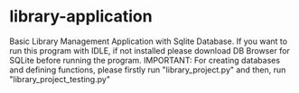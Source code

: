 # library-application
Basic Library Management Application with Sqlite Database.
If you want to run this program with IDLE, if not installed please download DB Browser for SQLite before running the program.
IMPORTANT: For creating databases and defining functions, please firstly run "library_project.py" and then, run "library_project_testing.py" 
